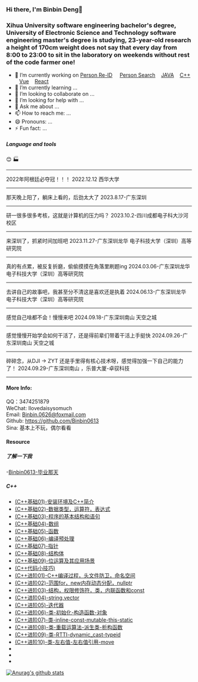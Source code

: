### Hi there, I'm Binbin Deng👋


### Xihua University software engineering bachelor's degree, University of Electronic Science and Technology software engineering master's degree is studying, 23-year-old research a height of 170cm weight does not say that every day from 8:00 to 23:00 to sit in the laboratory on weekends without rest of the code farmer one!


- 🔭 I’m currently working on  [Person Re-ID](https://github.com/Binbin0613) &nbsp; &nbsp; [Person Search](https://github.com/Binbin0613) &nbsp;&nbsp; [JAVA](https://github.com/Binbin0613) &nbsp;&nbsp; [C++](https://github.com/Binbin0613) &nbsp;&nbsp; [Vue](https://github.com/Binbin0613) &nbsp;&nbsp; [React](https://github.com/Binbin0613)
- 🌱 I’m currently learning ...
- 👯 I’m looking to collaborate on ...
- 🤔 I’m looking for help with ...
- 💬 Ask me about ...
- 📫 How to reach me: ...
- 😄 Pronouns: ...
- ⚡ Fun fact: ...

##### Language and tools
:blush:  :factory:

------------------------------------------------------------

2022年阿根廷必夺冠！！！
2022.12.12 西华大学

------------------------------------------------------------

那天晚上阳了，躺床上看的，后劲太大了
2023.8.17-广东深圳

------------------------------------------------------------

研一很多很多考核，这就是计算机的压力吗？
2023.10.2-四川成都电子科大沙河校区

------------------------------------------------------------

来深圳了，抓紧时间加班吧
2023.11.27-广东深圳龙华 电子科技大学（深圳）高等研究院

------------------------------------------------------------

真的有点累，被反复折磨，偷偷摸摸在角落里刷题ing
2024.03.06-广东深圳龙华 电子科技大学（深圳）高等研究院

------------------------------------------------------------

去讲自己的故事吧，我甚至分不清这是喜欢还是执着
2024.06.13-广东深圳龙华 电子科技大学（深圳）高等研究院

------------------------------------------------------------

感觉自己啥都不会！慢慢来吧
2024.09.18-广东深圳南山 天空之城

------------------------------------------------------------

感觉慢慢开始学会如何干活了，还是得前辈们带着干活上手挺快
2024.09.26-广东深圳南山 天空之城

------------------------------------------------------------

碎碎念，从DJI → ZYT 还是手里得有核心技术呀，感觉得加强一下自己的能力了！
2024.09.29-广东深圳南山 ，乐普大厦-卓驭科技

------------------------------------------------------------
#### More Info:
QQ：3474251879 </br>
WeChat: Ilovedaisysomuch </br>
Email: Binbin.0626@foxmail.com </br>
Github: https://github.com/Binbin0613 </br>
Sina: 基本上不玩，偶尔看看 </br>

#### Resource

##### 了解一下我
-[Binbin0613-毕业那天](https://binbin0613.github.io/2023/081016155.html)


##### C++
- [(C++基础01)-安装环境及C++简介](https://binbin0613.github.io/2023/073116140.html)
- [(C++基础02)-数据类型，运算符，表达式](https://binbin0613.github.io/2023/073116141.html)
- [(C++基础03)-程序的基本结构和语句](https://binbin0613.github.io/2023/073116142.html)
- [(C++基础04)-数组](https://binbin0613.github.io/2023/080116143.html)
- [(C++基础05)-函数](https://binbin0613.github.io/2023/080116144.html)
- [(C++基础06)-编译预处理](https://binbin0613.github.io/2023/080216145.html)
- [(C++基础07)-指针](https://binbin0613.github.io/2023/080216146.html)
- [(C++基础08)-结构体](https://binbin0613.github.io/2023/080316147.html)
- [(C++基础09)-位运算及其应用场景](https://binbin0613.github.io/2023/080716148.html)
- [(C++代码小技巧)](https://binbin0613.github.io/2023/080816150.html)
- [(C++进阶01)-C++编译过程，头文件防卫，命名空间](https://binbin0613.github.io/2023/080816149.html)
- [(C++进阶02)-范围for，new内存动态分配，nullptr](https://binbin0613.github.io/2023/080916151.html)
- [(C++进阶03)-结构，权限修饰符，类，内联函数和const](https://binbin0613.github.io/2023/080916152.html)
- [(C++进阶04)-string,vector](https://binbin0613.github.io/2023/080916153.html)
- [(C++进阶05)-迭代器](https://binbin0613.github.io/2023/081016154.html)
- [(C++进阶06)-类-初始化-构造函数-对象](https://binbin0613.github.io/2023/081016156.html)
- [(C++进阶07)-类-inline-const-mutable-this-static](https://binbin0613.github.io/2023/081016157.html)
- [(C++进阶08)-类-重载运算法-派生类-析构函数](https://binbin0613.github.io/2023/081716158.html)
- [(C++进阶09)-类-RTTI-dynamic_cast-typeid](https://binbin0613.github.io/2023/081816159.html)
- [(C++进阶10)-类-左右值-左右值引用-move](https://binbin0613.github.io/2023/081916160.html)
- []()
- []()
- []()




<!--https://github.com/anuraghazra/github-readme-stats-->
[![Anurag's github stats](https://github-readme-stats.vercel.app/api?username=Binbin0613&theme=transparent)](https://github.com/anuraghazra/github-readme-stats)

<!--
**Binbin0613/Binbin0613** is a ✨ _special_ ✨ repository because its `README.md` (this file) appears on your GitHub profile.

Here are some ideas to get you started:

- 🔭 I’m currently working on ...
- 🌱 I’m currently learning ...
- 👯 I’m looking to collaborate on ...
- 🤔 I’m looking for help with ...
- 💬 Ask me about ...
- 📫 How to reach me: ...
- 😄 Pronouns: ...
- ⚡ Fun fact: ...
-->
